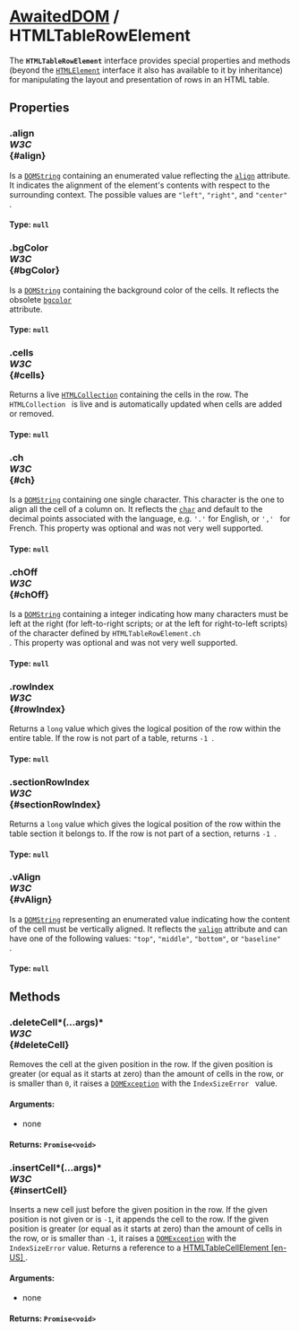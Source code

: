 # [AwaitedDOM](/docs/basic-interfaces/awaited-dom) <span>/</span> HTMLTableRowElement

<div class='overview'>The <strong><code>HTMLTableRowElement</code></strong> interface provides special properties and methods (beyond the <a href="/en-US/docs/Web/API/HTMLElement" title="The HTMLElement interface represents any HTML element. Some elements directly implement this interface, while others implement it via an interface that inherits it."><code>HTMLElement</code></a> interface it also has available to it by inheritance) for manipulating the layout and presentation of rows in an HTML table.</div>

## Properties

### .align <div class="specs"><i>W3C</i></div> {#align}

Is a <a href="/en-US/docs/Web/API/DOMString" title="DOMString is a UTF-16 String. As JavaScript already uses such strings, DOMString is mapped directly to a String."><code>DOMString</code></a> containing an enumerated value reflecting the <code><a href="/en-US/docs/Web/HTML/Element/tr#attr-align">align</a></code> attribute. It indicates the alignment of the element's contents with respect to the surrounding context. The possible values are <code>"left"</code>, <code>"right"</code>, and <code>"center"
</code>.

#### **Type**: `null`

### .bgColor <div class="specs"><i>W3C</i></div> {#bgColor}

Is a <a href="/en-US/docs/Web/API/DOMString" title="DOMString is a UTF-16 String. As JavaScript already uses such strings, DOMString is mapped directly to a String."><code>DOMString</code></a> containing the background color of the cells. It reflects the obsolete <code><a href="/en-US/docs/Web/HTML/Element/tr#attr-bgcolor">bgcolor</a>
</code> attribute.

#### **Type**: `null`

### .cells <div class="specs"><i>W3C</i></div> {#cells}

Returns a live <a href="/en-US/docs/Web/API/HTMLCollection" title="The HTMLCollection interface represents a generic collection (array-like object similar to arguments) of elements (in document order) and offers methods and properties for selecting from the list."><code>HTMLCollection</code></a> containing the cells in the row. The <code>HTMLCollection
</code> is live and is automatically updated when cells are added or removed.

#### **Type**: `null`

### .ch <div class="specs"><i>W3C</i></div> {#ch}

Is a <a href="/en-US/docs/Web/API/DOMString" title="DOMString is a UTF-16 String. As JavaScript already uses such strings, DOMString is mapped directly to a String."><code>DOMString</code></a> containing one single character. This character is the one to align all the cell of a column on. It reflects the <code><a href="/en-US/docs/Web/HTML/Element/tr#attr-char">char</a></code> and default to the decimal points associated with the language, e.g. <code>'.'</code> for English, or <code>','
</code> for French. This property was optional and was not very well supported.

#### **Type**: `null`

### .chOff <div class="specs"><i>W3C</i></div> {#chOff}

Is a <a href="/en-US/docs/Web/API/DOMString" title="DOMString is a UTF-16 String. As JavaScript already uses such strings, DOMString is mapped directly to a String."><code>DOMString</code></a> containing a integer indicating how many characters must be left at the right (for left-to-right scripts; or at the left for right-to-left scripts) of the character defined by <code>HTMLTableRowElement.ch
</code>. This property was optional and was not very well supported.

#### **Type**: `null`

### .rowIndex <div class="specs"><i>W3C</i></div> {#rowIndex}

Returns a <code>long</code> value which gives the logical position of the row within the entire table. If the row is not part of a table, returns <code>-1
</code>.

#### **Type**: `null`

### .sectionRowIndex <div class="specs"><i>W3C</i></div> {#sectionRowIndex}

Returns a <code>long</code> value which gives the logical position of the row within the table section it belongs to. If the row is not part of a section, returns <code>-1
</code>.

#### **Type**: `null`

### .vAlign <div class="specs"><i>W3C</i></div> {#vAlign}

Is a <a href="/en-US/docs/Web/API/DOMString" title="DOMString is a UTF-16 String. As JavaScript already uses such strings, DOMString is mapped directly to a String."><code>DOMString</code></a> representing an enumerated value indicating how the content of the cell must be vertically aligned. It reflects the <code><a href="/en-US/docs/Web/HTML/Element/tr#attr-valign">valign</a></code> attribute and can have one of the following values: <code>"top"</code>, <code>"middle"</code>, <code>"bottom"</code>, or <code>"baseline"
</code>.

#### **Type**: `null`

## Methods

### .deleteCell*(...args)* <div class="specs"><i>W3C</i></div> {#deleteCell}

Removes the cell at the given position in the row. If the given position is greater (or equal as it starts at zero) than the amount of cells in the row, or is smaller than <code>0</code>, it raises a <a href="/en-US/docs/Web/API/DOMException" title="The DOMException interface represents an abnormal event (called an exception) which occurs as a result of calling a method or accessing a property of a web API."><code>DOMException</code></a> with the <code>IndexSizeError
</code> value.

#### **Arguments**:


 - none

#### **Returns**: `Promise<void>`

### .insertCell*(...args)* <div class="specs"><i>W3C</i></div> {#insertCell}

Inserts a new cell just before the given position in the row. If the given position is not given or is <code>-1</code>, it appends the cell to the row. If the given position is greater (or equal as it starts at zero) than the amount of cells in the row, or is smaller than <code>-1</code>, it raises a <a href="/en-US/docs/Web/API/DOMException" title="The DOMException interface represents an abnormal event (called an exception) which occurs as a result of calling a method or accessing a property of a web API."><code>DOMException</code></a> with the <code>IndexSizeError</code> value. Returns a reference to a <a href="/en-US/docs/Web/API/HTMLTableCellElement">HTMLTableCellElement [en-US]
</a>.

#### **Arguments**:


 - none

#### **Returns**: `Promise<void>`
